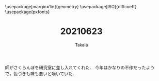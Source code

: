 ﻿---
title: 20210623
yesterday: 20210622
tomorrow: 20210624
days: 544
author: Takala
header-includes:
  - \usepackage[margin=1in]{geometry}
  - \usepackage[ISO]{diffcoeff}
  - \usepackage{pxfonts}
---



師がさくらんぼを研究室に差し入れてくれた．
今年はかなりの不作だったようで，色づきも味も悪いと嘆いていた．


